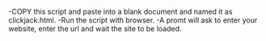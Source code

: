 -COPY this script and paste into a blank document and named it as clickjack.html.
-Run the script with browser.
-A promt will ask to enter your website, enter the url and wait the site to be loaded.

